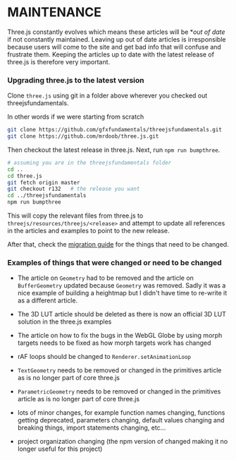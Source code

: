 # MAINTENANCE

Three.js constantly evolves which means these articles will be **out of date*
if not constantly maintained. Leaving up out of date articles is irresponsible
because users will come to the site and get bad info that will confuse and 
frustrate them. Keeping the articles up to date with the latest release of
three.js is therefore very important.

### Upgrading three.js to the latest version

Clone `three.js` using git in a folder above wherever you checked out threejsfundamentals.

In other words if we were starting from scratch

```bash
git clone https://github.com/gfxfundamentals/threejsfundamentals.git
git clone https://github.com/mrdoob/three.js.git
```

Then checkout the latest release in three.js. Next, run `npm run bumpthree`.

```bash
# assuming you are in the threejsfundamentals folder
cd ..
cd three.js
git fetch origin master
git checkout r132   # the release you want
cd ../threejsfundamentals
npm run bumpthree
```

This will copy the relevant files from three.js to
`threejs/resources/threejs/<release>` and attempt to update
all references in the articles and examples to point to the
new release.

After that, check the [migration guide](https://github.com/mrdoob/three.js/wiki/Migration-Guide)
for the things that need to be changed.

### Examples of things that were changed or need to be changed

* The article on `Geometry` had to be removed and the article on `BufferGeometry` updated because
  `Geometry` was removed. Sadly it was a nice example of building a heightmap but I didn't have
  time to re-write it as a different article.

* The 3D LUT article should be deleted as there is now an official 3D LUT solution in the three.js examples

* The article on how to fix the bugs in the WebGL Globe by using morph targets needs to be fixed
  as how morph targets work has changed

* rAF loops should be changed to `Renderer.setAnimationLoop`

* `TextGeometry` needs to be removed or changed in the primitives article as is no longer part of core three.js

* `ParametricGeometry` needs to be removed or changed in the primitives article as is no longer part of core three.js

* lots of minor changes, for example function names changing, functions getting deprecated, parameters changing,
  default values changing and breaking things, import statements changing, etc...

* project organization changing (the npm version of changed making it no longer useful for this project)



